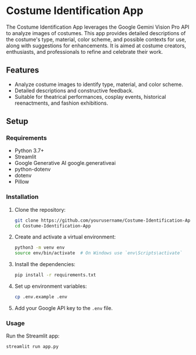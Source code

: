 # Costume Identification App

The Costume Identification App leverages the Google Gemini Vision Pro API to analyze images of costumes. This app provides detailed descriptions of the costume's type, material, color scheme, and possible contexts for use, along with suggestions for enhancements. It is aimed at costume creators, enthusiasts, and professionals to refine and celebrate their work.

## Features
- Analyze costume images to identify type, material, and color scheme.
- Detailed descriptions and constructive feedback.
- Suitable for theatrical performances, cosplay events, historical reenactments, and fashion exhibitions.

## Setup

### Requirements

- Python 3.7+
- Streamlit
- Google Generative AI google.generativeai
- python-dotenv
- dotenv
- Pillow

### Installation

1. Clone the repository:
    ```bash
    git clone https://github.com/yourusername/Costume-Identification-App.git
    cd Costume-Identification-App
    ```

2. Create and activate a virtual environment:
    ```bash
    python3 -m venv env
    source env/bin/activate  # On Windows use `env\Scripts\activate`
    ```

3. Install the dependencies:
    ```bash
    pip install -r requirements.txt
    ```

4. Set up environment variables:
    ```bash
    cp .env.example .env
    ```

5. Add your Google API key to the `.env` file.

### Usage

Run the Streamlit app:
```bash
streamlit run app.py

